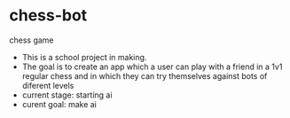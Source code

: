 # chess-bot
chess game 

- This is a school project in making.
- The goal is to create an app which a user can play with a friend in a 1v1 regular chess and in which they can try themselves against bots of diferent levels
- current stage: starting ai
- curent goal: make ai
